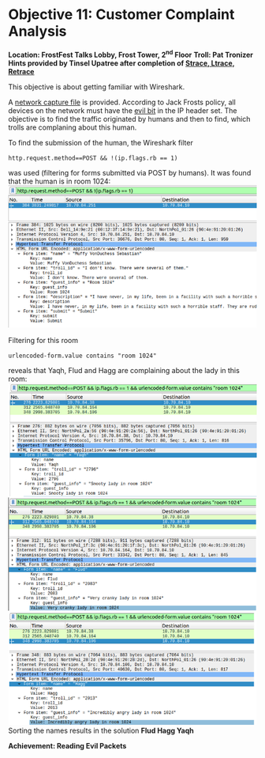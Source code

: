 # Objective 11: Customer Complaint Analysis
**Location: FrostFest Talks Lobby, Frost Tower, 2<sup>nd</sup> Floor**
**Troll: Pat Tronizer**
**Hints provided by Tinsel Upatree after completion of [Strace, Ltrace, Retrace](https://github.com/joergschwarzwaelder/hhc2021/blob/master/Additional/Strace,%20Ltrace,%20Retrace.md)**

This objective is about getting familiar with Wireshark.

A [network capture file](https://downloads.jackfrosttower.com/2021/jackfrosttower-network.zip) is provided.
According to Jack Frosts policy, all devices on the network must have the [evil bit](https://datatracker.ietf.org/doc/html/rfc3514) in the IP header set.
The objective is to find the traffic originated by humans and then to find, which trolls are complaning about this human.

To find the submission of the human, the Wireshark filter
```
http.request.method==POST && !(ip.flags.rb == 1)
```
was used (filtering for forms submitted via POST by humans). It was found that the human is in room 1024:
![Human](https://github.com/joergschwarzwaelder/hhc2021/blob/master/Objective-11/room1024.png)

Filtering for this room
```
urlencoded-form.value contains "room 1024"
```
reveals that Yaqh, Flud and Hagg are complaining about the lady in this room:
![Trolls](https://github.com/joergschwarzwaelder/hhc2021/blob/master/Objective-11/trolls.png)
Sorting the names results in the solution **Flud Hagg Yaqh**

**Achievement: Reading Evil Packets**
